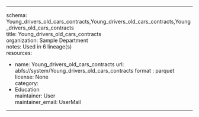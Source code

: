 


---  
schema: Young_drivers_old_cars_contracts,Young_drivers_old_cars_contracts,Young_drivers_old_cars_contracts  
title: Young_drivers_old_cars_contracts  
organization: Sample Department  
notes: Used in 6 lineage(s)  
resources:  
  - name: Young_drivers_old_cars_contracts 
    url: abfs://system/Young_drivers_old_cars_contracts 
    format : parquet  
license: None  
category:
  - Education  
maintainer: User  
maintainer_email: UserMail  
---